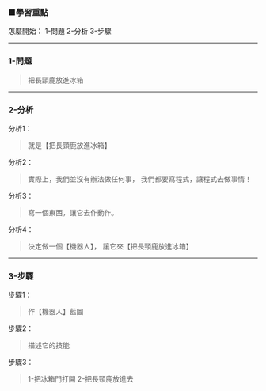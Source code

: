 ### ■學習重點

怎麼開始：
1-問題
2-分析
3-步驟

---
### 1-問題
> 把長頸鹿放進冰箱

---
### 2-分析

分析1：
> 就是【把長頸鹿放進冰箱】

分析2：
> 實際上，我們並沒有辦法做任何事，
> 我們都要寫程式，讓程式去做事情！

分析3：
> 寫一個東西，讓它去作動作。

分析4：
> 決定做一個【機器人】，
> 讓它來【把長頸鹿放進冰箱】


---
### 3-步驟

步驟1：
> 作【機器人】藍圖

步驟2：
> 描述它的技能

步驟3：
> 1-把冰箱門打開
> 2-把長頸鹿放進去


